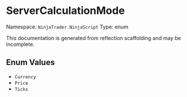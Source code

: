 # ServerCalculationMode

Namespace: `NinjaTrader.NinjaScript`
Type: enum

This documentation is generated from reflection scaffolding and may be incomplete.

## Enum Values
- `Currency`
- `Price`
- `Ticks`
